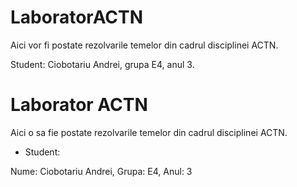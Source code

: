 # LaboratorACTN
 Aici vor fi postate rezolvarile temelor din cadrul disciplinei ACTN.
 
 Student: Ciobotariu Andrei, grupa E4, anul 3. 

 # Laborator ACTN
Aici o sa fie postate rezolvarile temelor din cadrul disciplinei ACTN.

* Student:  

Nume: Ciobotariu Andrei, Grupa: E4, Anul: 3
